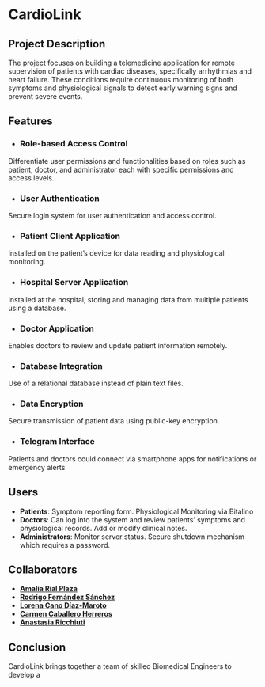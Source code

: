 # CardioLink
## Project Description
The project focuses on building a telemedicine application for remote supervision of patients with cardiac diseases, specifically arrhythmias and heart failure. These conditions require continuous monitoring of both symptoms and physiological signals to detect early warning signs and prevent severe events.
## Features
* ### Role-based Access Control
Differentiate user permissions and functionalities based on roles such as patient, doctor, and administrator each with specific permissions and access levels.
* ### User Authentication
Secure login system for user authentication and access control.
* ### Patient Client Application
Installed on the patient’s device for data reading and physiological monitoring.
* ### Hospital Server Application
Installed at the hospital, storing and managing data from multiple patients using a database.
* ### Doctor Application
Enables doctors to review and update patient information remotely.

* ### Database Integration
Use of a relational database instead of plain text files.
* ### Data Encryption
Secure transmission of patient data using public-key encryption.
* ### Telegram Interface
Patients and doctors could connect via smartphone apps for notifications or emergency alerts


## Users
* **Patients**: Symptom reporting form. Physiological Monitoring via Bitalino
* **Doctors**: Can log into the system and review patients’ symptoms and physiological records. Add or modify clinical notes.
* **Administrators**: Monitor server status. Secure shutdown mechanism which requires a password.
## Collaborators
* **[Amalia Rial Plaza](https://github.com/AmaliaRial)**
* **[Rodrigo Fernández Sánchez](https://github.com/RodriFS0)** 
* **[Lorena Cano Díaz-Maroto](https://github.com/loreeenacano)**
* **[Carmen Caballero Herreros](https://github.com/carmeencaballero)**
* **[Anastasia Ricchiuti](https://github.com/anastasiaricchiuti)**
## Conclusion
CardioLink brings together a team of skilled Biomedical Engineers to develop a 
